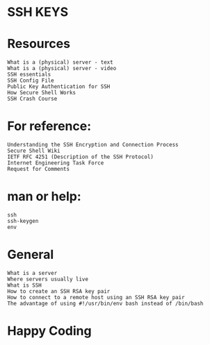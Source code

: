 # SSH KEYS
# Resources
    What is a (physical) server - text
    What is a (physical) server - video
    SSH essentials
    SSH Config File
    Public Key Authentication for SSH
    How Secure Shell Works
    SSH Crash Course 
# For reference:

    Understanding the SSH Encryption and Connection Process
    Secure Shell Wiki
    IETF RFC 4251 (Description of the SSH Protocol)
    Internet Engineering Task Force
    Request for Comments

# man or help:

    ssh
    ssh-keygen
    env
# General
    What is a server
    Where servers usually live
    What is SSH
    How to create an SSH RSA key pair
    How to connect to a remote host using an SSH RSA key pair
    The advantage of using #!/usr/bin/env bash instead of /bin/bash
# Happy Coding
